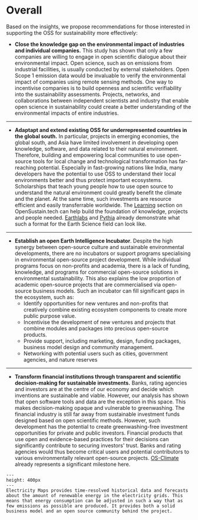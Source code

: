 # Overall

Based on the insights, we propose recommendations for those interested in supporting the OSS for sustainability more effectively:

- **Close the knowledge gap on the environmental impact of industries and individual companies.** This study has shown that only a few companies are willing to engage in open scientific dialogue about their environmental impact. Open science, such as on emissions from industrial facilities, is usually conducted by external stakeholders. Open Scope 1 emission data would be invaluable to verify the environmental impact of companies using remote sensing methods. One way to incentivise companies is to build openness and scientific verifiability into the sustainability assessments. Projects, networks, and collaborations between independent scientists and industry that enable open science in sustainability could create a better understanding of the environmental impacts of entire industries. 

---

- **Adaptapt and extend existing OSS for underrepresented countries in the global south.** In particular, projects in emerging economies, the global south, and Asia have limited involvement in developing open knowledge, software, and data related to their natural environment. Therefore, building and empowering local communities to use open-source tools for local change and technological transformation has far-reaching potential. Especially in fast-growing nations like India, many developers have the potential to use OSS to understand their local environments better and thus protect important ecosystems. Scholarships that teach young people how to use open source to understand the natural environment could greatly benefit the climate and the planet. At the same time, such investments are resource efficient and easily transferrable worldwide. The [Learning](https://opensustain.tech/learning/) section on OpenSustain.tech can help build the foundation of knowledge, projects and people needed. [Earthlabs](https://www.earthdatascience.org/) and [Pythia](https://projectpythia.org/) already demonstrate what such a format for the Earth Science field can look like.

---

- **Establish an open Earth Intelligence Incubator**. Despite the high synergy between open-source culture and sustainable environmental developments, there are no incubators or support programs specialising in environmental open-source project development. While individual programs focus on non-profits and academia, there is a lack of funding, knowledge, and programs for commercial open-source solutions in environmental sustainability. This also explains the low proportion of academic open-source projects that are commercialised via open-source business models. Such an incubator can fill significant gaps in the ecosystem, such as:
    - Identify opportunities for new ventures and non-profits that creatively combine existing ecosystem components to create more public purpose value.
    - Incentivise the development of new ventures and projects that combine modules and packages into precious open-source products.
    - Provide support, including marketing, design, funding packages, business model design and community management.
    - Networking with potential users such as cities, government agencies, and nature reserves

---

- **Transform financial institutions through transparent and scientific decision-making for sustainable investments.** Banks, rating agencies and investors are at the centre of our economy and decide which inventions are sustainable and viable. However, our analysis has shown that open software tools and data are the exception in this space. This makes decision-making opaque and vulnerable to greenwashing. The financial industry is still far away from sustainable investment funds designed based on open scientific methods. However, such development has the potential to create greenwashing-free investment opportunities for private and public investors. Financial products that use open and evidence-based practices for their decisions can significantly contribute to securing investors' trust. Banks and rating agencies would thus become critical users and potential contributors to various environmentally relevant open-source projects. [OS-Climate](https://os-climate.org/) already represents a significant milestone here.

 ```{figure} ../images/ElectricityMaps.png
---
height: 400px
---
Electricity Maps provides time-resolved historical data and forecasts about the amount of renewable energy in the electricity grids. This means that energy consumption can be adjusted in such a way that as few emissions as possible are produced. It provides both a solid business model and an open source community behind the project.
 ```
